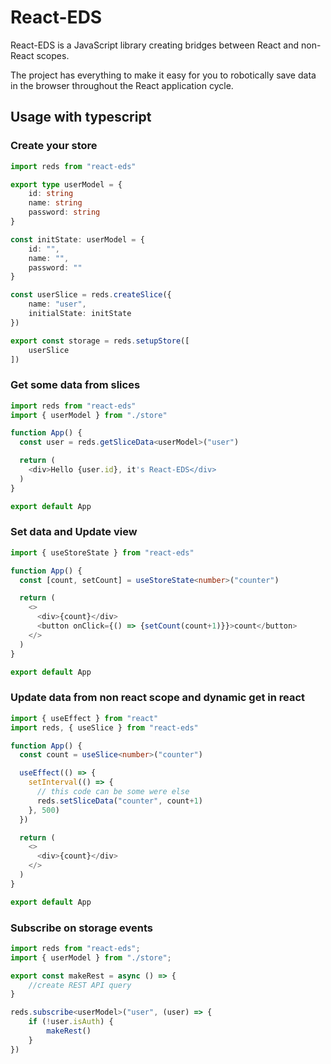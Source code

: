 # React-EDS

React-EDS is a JavaScript library creating bridges between React and non-React scopes.

The project has everything to make it easy for you to robotically save data in the browser throughout the React application cycle.

## Usage with typescript

### Create your store
```ts
import reds from "react-eds"

export type userModel = {
    id: string
    name: string
    password: string
}

const initState: userModel = {
    id: "",
    name: "",
    password: ""
}

const userSlice = reds.createSlice({
    name: "user",
    initialState: initState
})

export const storage = reds.setupStore([
    userSlice
])
```

### Get some data from slices

```ts
import reds from "react-eds"
import { userModel } from "./store"

function App() {
  const user = reds.getSliceData<userModel>("user")

  return (
    <div>Hello {user.id}, it's React-EDS</div>
  )
}

export default App
```

### Set data and Update view

```ts
import { useStoreState } from "react-eds"

function App() {
  const [count, setCount] = useStoreState<number>("counter")

  return (
    <>
      <div>{count}</div>
      <button onClick={() => {setCount(count+1)}}>count</button>
    </>
  )
}

export default App
```

### Update data from non react scope and dynamic get in react
```ts
import { useEffect } from "react"
import reds, { useSlice } from "react-eds"

function App() {
  const count = useSlice<number>("counter")

  useEffect(() => {
    setInterval(() => {
      // this code can be some were else
      reds.setSliceData("counter", count+1)
    }, 500)
  })

  return (
    <>
      <div>{count}</div>
    </>
  )
}

export default App
```

### Subscribe on storage events

```ts
import reds from "react-eds";
import { userModel } from "./store";

export const makeRest = async () => {
    //create REST API query
}

reds.subscribe<userModel>("user", (user) => {
    if (!user.isAuth) {
        makeRest()
    }
})
```